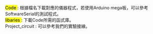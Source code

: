 <mark> Code </mark> : 根據檔名下載對應的儀器程式，若使用Arduino mega板，可以參考SoftwareSerial的測試程式。<br>
<mark> libaries </mark> : 下載Code所需的函式庫。<br>
<marl> Project_circuit </mark> : 可以參考我們的實驗接線。<br>
